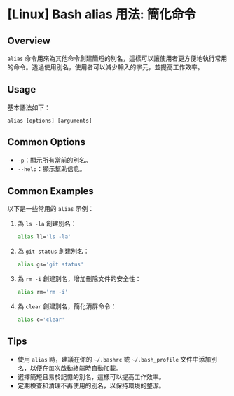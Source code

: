 # [Linux] Bash alias 用法: 簡化命令

## Overview
`alias` 命令用來為其他命令創建簡短的別名，這樣可以讓使用者更方便地執行常用的命令。透過使用別名，使用者可以減少輸入的字元，並提高工作效率。

## Usage
基本語法如下：
```
alias [options] [arguments]
```

## Common Options
- `-p`：顯示所有當前的別名。
- `--help`：顯示幫助信息。

## Common Examples
以下是一些常用的 `alias` 示例：

1. 為 `ls -la` 創建別名：
   ```bash
   alias ll='ls -la'
   ```

2. 為 `git status` 創建別名：
   ```bash
   alias gs='git status'
   ```

3. 為 `rm -i` 創建別名，增加刪除文件的安全性：
   ```bash
   alias rm='rm -i'
   ```

4. 為 `clear` 創建別名，簡化清屏命令：
   ```bash
   alias c='clear'
   ```

## Tips
- 使用 `alias` 時，建議在你的 `~/.bashrc` 或 `~/.bash_profile` 文件中添加別名，以便在每次啟動終端時自動加載。
- 選擇簡短且易於記憶的別名，這樣可以提高工作效率。
- 定期檢查和清理不再使用的別名，以保持環境的整潔。
